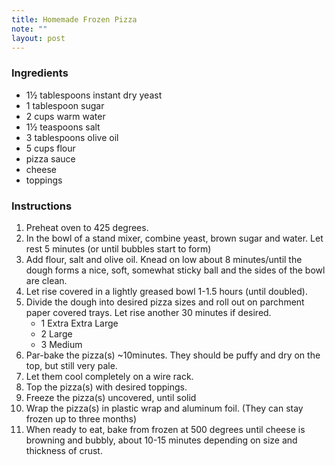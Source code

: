 ```yaml
---
title: Homemade Frozen Pizza
note: ""
layout: post
---
```


### Ingredients

- 1½ tablespoons instant dry yeast
- 1 tablespoon sugar
- 2 cups warm water
- 1½ teaspoons salt
- 3 tablespoons olive oil
- 5 cups flour
- pizza sauce
- cheese
- toppings

### Instructions

1. Preheat oven to 425 degrees.
2. In the bowl of a stand mixer, combine yeast, brown sugar and water. Let rest 5 minutes (or until bubbles start to form)
3. Add flour, salt and olive oil. Knead on low about 8 minutes/until the dough forms a nice, soft, somewhat sticky ball and the sides of the bowl are clean.
4. Let rise covered in a lightly greased bowl 1-1.5 hours (until doubled).
5. Divide the dough into desired pizza sizes and roll out on parchment paper covered trays. Let rise another 30 minutes if desired.
    - 1 Extra Extra Large
    - 2 Large
    - 3 Medium
6. Par-bake the pizza(s) ~10minutes. They should be puffy and dry on the top, but still very pale.
7. Let them cool completely on a wire rack.
8. Top the pizza(s) with desired toppings.
9. Freeze the pizza(s) uncovered, until solid
10. Wrap the pizza(s) in plastic wrap and aluminum foil. (They can stay frozen up to three months)
11. When ready to eat, bake from frozen at 500 degrees until cheese is browning and bubbly, about 10-15 minutes depending on size and thickness of crust.
